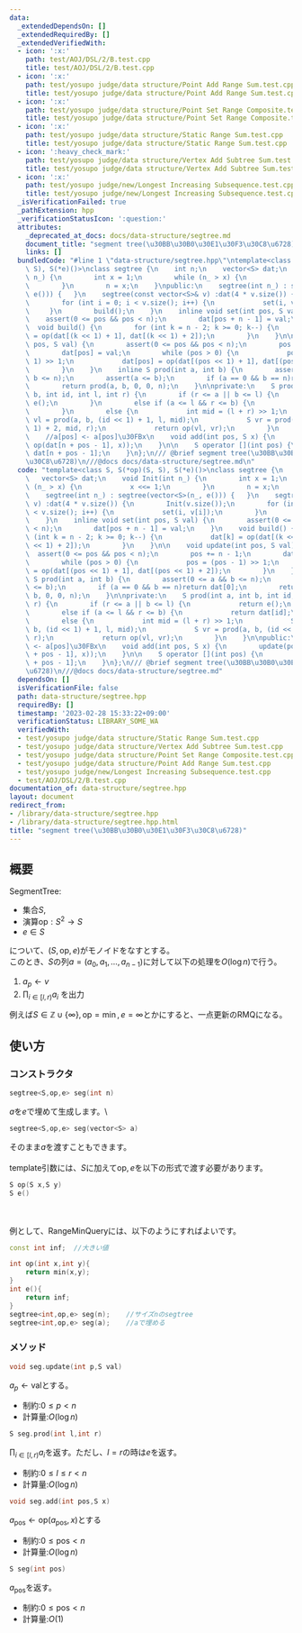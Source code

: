 ```yaml
---
data:
  _extendedDependsOn: []
  _extendedRequiredBy: []
  _extendedVerifiedWith:
  - icon: ':x:'
    path: test/AOJ/DSL/2/B.test.cpp
    title: test/AOJ/DSL/2/B.test.cpp
  - icon: ':x:'
    path: test/yosupo judge/data structure/Point Add Range Sum.test.cpp
    title: test/yosupo judge/data structure/Point Add Range Sum.test.cpp
  - icon: ':x:'
    path: test/yosupo judge/data structure/Point Set Range Composite.test.cpp
    title: test/yosupo judge/data structure/Point Set Range Composite.test.cpp
  - icon: ':x:'
    path: test/yosupo judge/data structure/Static Range Sum.test.cpp
    title: test/yosupo judge/data structure/Static Range Sum.test.cpp
  - icon: ':heavy_check_mark:'
    path: test/yosupo judge/data structure/Vertex Add Subtree Sum.test.cpp
    title: test/yosupo judge/data structure/Vertex Add Subtree Sum.test.cpp
  - icon: ':x:'
    path: test/yosupo judge/new/Longest Increasing Subsequence.test.cpp
    title: test/yosupo judge/new/Longest Increasing Subsequence.test.cpp
  _isVerificationFailed: true
  _pathExtension: hpp
  _verificationStatusIcon: ':question:'
  attributes:
    _deprecated_at_docs: docs/data-structure/segtree.md
    document_title: "segment tree(\u30BB\u30B0\u30E1\u30F3\u30C8\u6728)"
    links: []
  bundledCode: "#line 1 \"data-structure/segtree.hpp\"\ntemplate<class S, S(*op)(S,\
    \ S), S(*e)()>\nclass segtree {\n    int n;\n    vector<S> dat;\n    void Init(int\
    \ n_) {\n        int x = 1;\n        while (n_ > x) {\n            x <<= 1;\n\
    \        }\n        n = x;\n    }\npublic:\n    segtree(int n_) : segtree(vector<S>(n_,\
    \ e())) {   }\n    segtree(const vector<S>& v) :dat(4 * v.size()) {\n        Init(v.size());\n\
    \        for (int i = 0; i < v.size(); i++) {\n            set(i, v[i]);\n   \
    \     }\n        build();\n    }\n    inline void set(int pos, S val) {\n    \
    \    assert(0 <= pos && pos < n);\n        dat[pos + n - 1] = val;\n    }\n  \
    \  void build() {\n        for (int k = n - 2; k >= 0; k--) {\n            dat[k]\
    \ = op(dat[(k << 1) + 1], dat[(k << 1) + 2]);\n        }\n    }\n\n    void update(int\
    \ pos, S val) {\n        assert(0 <= pos && pos < n);\n        pos += n - 1;\n\
    \        dat[pos] = val;\n        while (pos > 0) {\n            pos = (pos -\
    \ 1) >> 1;\n            dat[pos] = op(dat[(pos << 1) + 1], dat[(pos << 1) + 2]);\n\
    \        }\n    }\n    inline S prod(int a, int b) {\n        assert(0 <= a &&\
    \ b <= n);\n        assert(a <= b);\n        if (a == 0 && b == n)return dat[0];\n\
    \        return prod(a, b, 0, 0, n);\n    }\n\nprivate:\n    S prod(int a, int\
    \ b, int id, int l, int r) {\n        if (r <= a || b <= l) {\n            return\
    \ e();\n        }\n        else if (a <= l && r <= b) {\n            return dat[id];\n\
    \        }\n        else {\n            int mid = (l + r) >> 1;\n            S\
    \ vl = prod(a, b, (id << 1) + 1, l, mid);\n            S vr = prod(a, b, (id <<\
    \ 1) + 2, mid, r);\n            return op(vl, vr);\n        }\n    }\n\npublic:\n\
    \    //a[pos] <- a[pos]\u30FBx\n    void add(int pos, S x) {\n        update(pos,\
    \ op(dat[n + pos - 1], x));\n    }\n\n    S operator [](int pos) {\n        return\
    \ dat[n + pos - 1];\n    }\n};\n/// @brief segment tree(\u30BB\u30B0\u30E1\u30F3\
    \u30C8\u6728)\n///@docs docs/data-structure/segtree.md\n"
  code: "template<class S, S(*op)(S, S), S(*e)()>\nclass segtree {\n    int n;\n \
    \   vector<S> dat;\n    void Init(int n_) {\n        int x = 1;\n        while\
    \ (n_ > x) {\n            x <<= 1;\n        }\n        n = x;\n    }\npublic:\n\
    \    segtree(int n_) : segtree(vector<S>(n_, e())) {   }\n    segtree(const vector<S>&\
    \ v) :dat(4 * v.size()) {\n        Init(v.size());\n        for (int i = 0; i\
    \ < v.size(); i++) {\n            set(i, v[i]);\n        }\n        build();\n\
    \    }\n    inline void set(int pos, S val) {\n        assert(0 <= pos && pos\
    \ < n);\n        dat[pos + n - 1] = val;\n    }\n    void build() {\n        for\
    \ (int k = n - 2; k >= 0; k--) {\n            dat[k] = op(dat[(k << 1) + 1], dat[(k\
    \ << 1) + 2]);\n        }\n    }\n\n    void update(int pos, S val) {\n      \
    \  assert(0 <= pos && pos < n);\n        pos += n - 1;\n        dat[pos] = val;\n\
    \        while (pos > 0) {\n            pos = (pos - 1) >> 1;\n            dat[pos]\
    \ = op(dat[(pos << 1) + 1], dat[(pos << 1) + 2]);\n        }\n    }\n    inline\
    \ S prod(int a, int b) {\n        assert(0 <= a && b <= n);\n        assert(a\
    \ <= b);\n        if (a == 0 && b == n)return dat[0];\n        return prod(a,\
    \ b, 0, 0, n);\n    }\n\nprivate:\n    S prod(int a, int b, int id, int l, int\
    \ r) {\n        if (r <= a || b <= l) {\n            return e();\n        }\n\
    \        else if (a <= l && r <= b) {\n            return dat[id];\n        }\n\
    \        else {\n            int mid = (l + r) >> 1;\n            S vl = prod(a,\
    \ b, (id << 1) + 1, l, mid);\n            S vr = prod(a, b, (id << 1) + 2, mid,\
    \ r);\n            return op(vl, vr);\n        }\n    }\n\npublic:\n    //a[pos]\
    \ <- a[pos]\u30FBx\n    void add(int pos, S x) {\n        update(pos, op(dat[n\
    \ + pos - 1], x));\n    }\n\n    S operator [](int pos) {\n        return dat[n\
    \ + pos - 1];\n    }\n};\n/// @brief segment tree(\u30BB\u30B0\u30E1\u30F3\u30C8\
    \u6728)\n///@docs docs/data-structure/segtree.md"
  dependsOn: []
  isVerificationFile: false
  path: data-structure/segtree.hpp
  requiredBy: []
  timestamp: '2023-02-28 15:33:22+09:00'
  verificationStatus: LIBRARY_SOME_WA
  verifiedWith:
  - test/yosupo judge/data structure/Static Range Sum.test.cpp
  - test/yosupo judge/data structure/Vertex Add Subtree Sum.test.cpp
  - test/yosupo judge/data structure/Point Set Range Composite.test.cpp
  - test/yosupo judge/data structure/Point Add Range Sum.test.cpp
  - test/yosupo judge/new/Longest Increasing Subsequence.test.cpp
  - test/AOJ/DSL/2/B.test.cpp
documentation_of: data-structure/segtree.hpp
layout: document
redirect_from:
- /library/data-structure/segtree.hpp
- /library/data-structure/segtree.hpp.html
title: "segment tree(\u30BB\u30B0\u30E1\u30F3\u30C8\u6728)"
---
```

## 概要
SegmentTree:
- 集合$S$,
- 演算$\text{op}:S^2\to S$
- $e\in{S}$

について、$(S,\text{op},e)$がモノイドをなすとする。\
このとき、$S$の列$a=(a_0,a_1,\dots,a_{n-1})$に対して以下の処理を$O(\log n)$で行う。

1. $a_p\leftarrow v$
1. $\prod_{i\in[l,r)}{a_i}$ を出力

例えば$S\in\mathbb{Z}\cup\{\infty\},\text{op}=\min,e=\infty$とかにすると、一点更新のRMQになる。
## 使い方
### コンストラクタ
```cpp
segtree<S,op,e> seg(int n)
```
$a$を$e$で埋めて生成します。\
```cpp
segtree<S,op,e> seg(vector<S> a)
```
そのまま$a$を渡すこともできます。
\
\
template引数には、$S$に加えて$\text{op},e$を以下の形式で渡す必要があります。
```cpp
S op(S x,S y)
S e()
```
\
\
例として、RangeMinQueryには、以下のようにすればよいです。
```cpp
const int inf;  //大きい値

int op(int x,int y){
    return min(x,y);
}
int e(){
    return inf;
}
segtree<int,op,e> seg(n);    //サイズnのsegtree
segtree<int,op,e> seg(a);    //aで埋める
```
### メソッド
```cpp
void seg.update(int p,S val)
```
$a_p\leftarrow \text{val}$とする。
- 制約:$0\leq p<n$
- 計算量:$O(\log n)$
```cpp
S seg.prod(int l,int r)
```
$\prod_{i\in[l,r)}{a_i}$を返す。ただし、$l=r$の時は$e$を返す。
- 制約:$0\leq l\leq r <n$
- 計算量:$O(\log n)$

```cpp
void seg.add(int pos,S x)
```
$a_{\text{pos}}\leftarrow \text{op}(a_{\text{pos}},x)$とする
- 制約:$0\leq \text{pos}<n$
- 計算量:$O(\log n)$

```cpp
S seg(int pos)
```
$a_{\text{pos}}$を返す。
- 制約:$0\leq \text{pos} <n$
- 計算量:$O(1)$